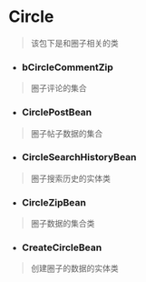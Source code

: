 # Circle 
> 该包下是和圈子相关的类

- ### bCircleCommentZip
> 圈子评论的集合

- ### CirclePostBean
> 圈子帖子数据的集合

- ### CircleSearchHistoryBean
> 圈子搜索历史的实体类

- ### CircleZipBean
> 圈子数据的集合类

- ### CreateCircleBean
> 创建圈子的数据的实体类